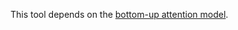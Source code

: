 This tool depends on the [bottom-up attention model](https://github.com/peteanderson80/bottom-up-attention).
